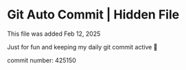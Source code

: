 # Git Auto Commit | Hidden File

This file was added Feb 12, 2025

Just for fun and keeping my daily git commit active 🤪

commit number: 425150
